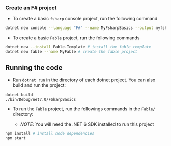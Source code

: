 ### Create an F# project

- To create a basic `fsharp` console project, run the following command

```bash
dotnet new console --language "F#" --name MyFsharpBasics --output myfsharp
```

- To create a basic `Fable` project, run the following commands

```bash
dotnet new --install Fable.Template # install the fable template
dotnet new fable --name MyFable # create the fable project
```

## Running the code

- Run `dotnet run` in the directory of each dotnet project. You can also build and run the project:

```bash
dotnet build
./bin/Debug/net7.0/FSharpBasics
```

- To run the `Fable` project, run the followings commands in the `Fable/` directory:

    - *NOTE*: You will need the .NET 6 SDK installed to run this project


```bash
npm install # install node dependencies
npm start
```
